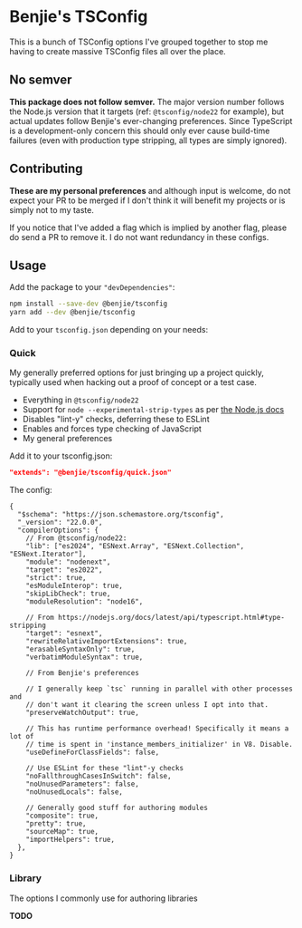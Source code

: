 # Benjie's TSConfig

This is a bunch of TSConfig options I've grouped together to stop me having to
create massive TSConfig files all over the place.

## No semver

**This package does not follow semver.** The major version number follows the
Node.js version that it targets (ref: `@tsconfig/node22` for example), but
actual updates follow Benjie's ever-changing preferences. Since TypeScript is a
development-only concern this should only ever cause build-time failures (even
with production type stripping, all types are simply ignored).

## Contributing

**These are my personal preferences** and although input is welcome, do not
expect your PR to be merged if I don't think it will benefit my projects or is
simply not to my taste.

If you notice that I've added a flag which is implied by another flag, please do
send a PR to remove it. I do not want redundancy in these configs.

## Usage

Add the package to your `"devDependencies"`:

```sh
npm install --save-dev @benjie/tsconfig
yarn add --dev @benjie/tsconfig
```

Add to your `tsconfig.json` depending on your needs:

### Quick

My generally preferred options for just bringing up a project quickly, typically
used when hacking out a proof of concept or a test case.

- Everything in `@tsconfig/node22`
- Support for `node --experimental-strip-types` as per [the Node.js docs](https://nodejs.org/docs/latest/api/typescript.html#type-stripping)
- Disables "lint-y" checks, deferring these to ESLint
- Enables and forces type checking of JavaScript
- My general preferences

Add it to your tsconfig.json:

```json
"extends": "@benjie/tsconfig/quick.json"
```

The config:

```jsonc
{
  "$schema": "https://json.schemastore.org/tsconfig",
  "_version": "22.0.0",
  "compilerOptions": {
    // From @tsconfig/node22:
    "lib": ["es2024", "ESNext.Array", "ESNext.Collection", "ESNext.Iterator"],
    "module": "nodenext",
    "target": "es2022",
    "strict": true,
    "esModuleInterop": true,
    "skipLibCheck": true,
    "moduleResolution": "node16",

    // From https://nodejs.org/docs/latest/api/typescript.html#type-stripping
    "target": "esnext",
    "rewriteRelativeImportExtensions": true,
    "erasableSyntaxOnly": true,
    "verbatimModuleSyntax": true,

    // From Benjie's preferences

    // I generally keep `tsc` running in parallel with other processes and
    // don't want it clearing the screen unless I opt into that.
    "preserveWatchOutput": true,

    // This has runtime performance overhead! Specifically it means a lot of
    // time is spent in 'instance_members_initializer' in V8. Disable.
    "useDefineForClassFields": false,

    // Use ESLint for these "lint"-y checks
    "noFallthroughCasesInSwitch": false,
    "noUnusedParameters": false,
    "noUnusedLocals": false,

    // Generally good stuff for authoring modules
    "composite": true,
    "pretty": true,
    "sourceMap": true,
    "importHelpers": true,
  },
}
```

### Library

The options I commonly use for authoring libraries

**TODO**
